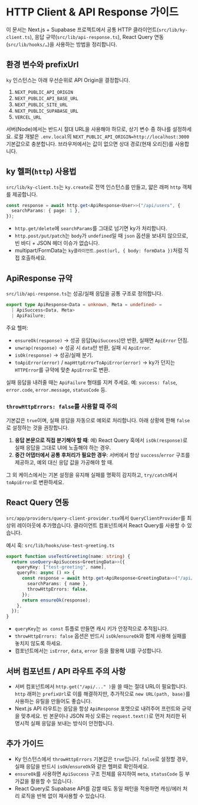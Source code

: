 # HTTP Client & API Response 가이드

이 문서는 Next.js + Supabase 프로젝트에서 공통 HTTP 클라이언트(`src/lib/ky-client.ts`), 응답 규약(`src/lib/api-response.ts`), React Query 연동(`src/lib/hooks/…`)을 사용하는 방법을 정리합니다.

## 환경 변수와 prefixUrl
`ky` 인스턴스는 아래 우선순위로 API Origin을 결정합니다.

1. `NEXT_PUBLIC_API_ORIGIN`
2. `NEXT_PUBLIC_API_BASE_URL`
3. `NEXT_PUBLIC_SITE_URL`
4. `NEXT_PUBLIC_SUPABASE_URL`
5. `VERCEL_URL`

서버(Node)에서는 반드시 절대 URL을 사용해야 하므로, 상기 변수 중 하나를 설정하세요. 로컬 개발은 `.env.local`의 `NEXT_PUBLIC_API_ORIGIN=http://localhost:3000` 기본값으로 충분합니다. 브라우저에서는 값이 없으면 상대 경로(현재 오리진)를 사용합니다.

## ky 헬퍼(`http`) 사용법
`src/lib/ky-client.ts`는 `ky.create`로 전역 인스턴스를 만들고, 얇은 래퍼 `http` 객체를 제공합니다.

```ts
const response = await http.get<ApiResponse<User>>("/api/users", {
  searchParams: { page: 1 },
});
```

- `http.get/delete`에 `searchParams`를 그대로 넘기면 ky가 처리합니다.
- `http.post/put/patch`는 `body`가 `undefined`일 때 `json` 옵션을 보내지 않으므로, 빈 바디 + JSON 헤더 이슈가 없습니다.
- multipart/FormData는 `ky클라이언트.post(url, { body: formData })`처럼 직접 호출하세요.

## ApiResponse 규약
`src/lib/api-response.ts`는 성공/실패 응답을 공통 구조로 정의합니다.

```ts
export type ApiResponse<Data = unknown, Meta = undefined> =
  | ApiSuccess<Data, Meta>
  | ApiFailure;
```

주요 헬퍼:

- `ensureOk(response)` → 성공 응답(`ApiSuccess`)만 반환, 실패면 `ApiError` 던짐.
- `unwrap(response)` → 성공 시 `data`만 반환, 실패 시 `ApiError`.
- `isOk(response)` → 성공/실패 분기.
- `toApiError(error)` / `mapHttpErrorToApiError(error)` → ky가 던지는 `HTTPError`를 규약에 맞춘 `ApiError`로 변환.

실패 응답을 내려줄 때는 `ApiFailure` 형태를 지켜 주세요. 예: `success: false`, `error.code`, `error.message`, `statusCode` 등.

### `throwHttpErrors: false`를 사용할 때 주의

기본값은 `true`이며, 실패 응답을 자동으로 예외로 처리합니다. 아래 상황에 한해 `false`로 설정하는 것을 권장합니다.

1. **응답 본문으로 직접 분기해야 할 때**: 예) React Query 훅에서 `isOk(response)`로 실패 응답을 그대로 UI에 노출해야 하는 경우.
2. **중간 어댑터에서 공통 후처리가 필요한 경우**: 서버에서 항상 `success`/`error` 구조를 제공하고, 예외 대신 응답 값을 가공해야 할 때.

그 외 케이스에서는 기본 설정을 유지해 실패를 명확히 감지하고, `try/catch`에서 `toApiError`로 변환하세요.

## React Query 연동
`src/app/providers/query-client-provider.tsx`에서 `QueryClientProvider`를 최상위 레이아웃에 추가했습니다. 클라이언트 컴포넌트에서 React Query를 사용할 수 있습니다.

예시 훅: `src/lib/hooks/use-test-greeting.ts`

```ts
export function useTestGreeting(name: string) {
  return useQuery<ApiSuccess<GreetingData>>({
    queryKey: ["test-greeting", name],
    queryFn: async () => {
      const response = await http.get<ApiResponse<GreetingData>>("/api/test", {
        searchParams: { name },
        throwHttpErrors: false,
      });
      return ensureOk(response);
    },
  });
}
```

- `queryKey`는 `as const` 튜플로 만들면 캐시 키가 안정적으로 추적됩니다.
- `throwHttpErrors: false` 옵션은 반드시 `isOk`/`ensureOk`와 함께 사용해 실패를 놓치지 않도록 하세요.
- 컴포넌트에서는 `isError`, `data`, `error` 등을 활용해 UI를 구성합니다.

## 서버 컴포넌트 / API 라우트 주의 사항
- 서버 컴포넌트에서 `http.get("/api/..." )`을 쓸 때는 절대 URL이 필요합니다. `http` 래퍼는 `prefixUrl`로 이를 해결하지만, 추가적으로 `new URL(path, base)`를 사용하는 유틸을 만들어도 좋습니다.
- Next.js API 라우트는 응답을 항상 `ApiResponse` 포맷으로 내려주어 프런트와 규약을 맞추세요. 빈 본문이나 JSON 파싱 오류는 `request.text()`로 먼저 처리한 뒤 명시적 실패 응답을 보내는 방식이 안전합니다.

## 추가 가이드
- Ky 인스턴스에서 `throwHttpErrors` 기본값은 `true`입니다. `false`로 설정할 경우, 실패 응답을 반드시 `isOk`/`ensureOk`와 같은 헬퍼로 확인하세요.
- `ensureOk`를 사용하면 `ApiSuccess` 구조 전체를 유지하여 `meta`, `statusCode` 등 부가값을 활용할 수 있습니다.
- React Query로 Supabase API를 감쌀 때도 동일 패턴을 적용하면 캐싱/에러 처리 로직을 반복 없이 재사용할 수 있습니다.
